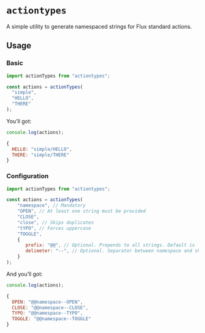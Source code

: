 # `actiontypes`

A simple utility to generate namespaced strings for Flux standard actions.

## Usage

### Basic

```js
import actionTypes from "actiontypes";

const actions = actionTypes(
  "simple",
  "HELLO",
  "THERE"
);
```

You’ll got:

```js
console.log(actions);
```

```js
{
  HELLO: "simple/HELLO",
  THERE: "simple/THERE"
}
```


### Configuration

```js
import actionTypes from "actiontypes";

const actions = actionTypes(
    "namespace", // Mandatory
    "OPEN", // At least one string must be provided
    "CLOSE",
    "close", // Skips duplicates
    "tYPO", // Forces uppercase
    "TOGGLE",
    {
       prefix: "@@", // Optional. Prepends to all strings. Default is `""`, an empty string.
       delimeter: "--", // Optional. Separator between namespace and short form. Default is `/`, a slash.
    }
);
```

And you’ll got:

```js
console.log(actions);
```

```js
{
  OPEN: "@@namespace--OPEN",
  CLOSE: "@@namespace--CLOSE",
  TYPO: "@@namespace--TYPO",
  TOGGLE: "@@namespace--TOGGLE"
}
```
